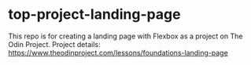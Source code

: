 # top-project-landing-page
This repo is for creating a landing page with Flexbox as a project on The Odin Project.
Project details: https://www.theodinproject.com/lessons/foundations-landing-page